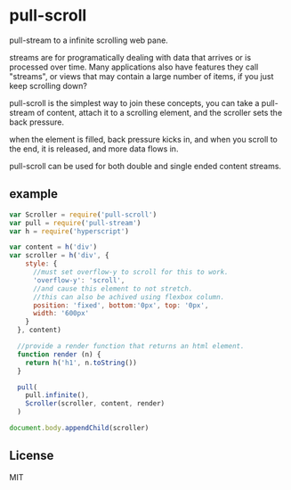 # pull-scroll

pull-stream to a infinite scrolling web pane.

streams are for programatically dealing with data that
arrives or is processed over time. Many applications
also have features they call "streams", or views
that may contain a large number of items,
if you just keep scrolling down?

pull-scroll is the simplest way to join these concepts,
you can take a pull-stream of content, attach it to a
scrolling element, and the scroller sets the back pressure.

when the element is filled, back pressure kicks in,
and when you scroll to the end, it is released, and more data flows in.

pull-scroll can be used for both double and single ended content streams.

## example

``` js
var Scroller = require('pull-scroll')
var pull = require('pull-stream')
var h = require('hyperscript')

var content = h('div')
var scroller = h('div', {
    style: {
      //must set overflow-y to scroll for this to work.
      'overflow-y': 'scroll',
      //and cause this element to not stretch.
      //this can also be achived using flexbox column.
      position: 'fixed', bottom:'0px', top: '0px',
      width: '600px'
    }
  }, content)

  //provide a render function that returns an html element.
  function render (n) {
    return h('h1', n.toString())
  }

  pull(
    pull.infinite(),
    Scroller(scroller, content, render)
  )

document.body.appendChild(scroller)
```


## License

MIT





